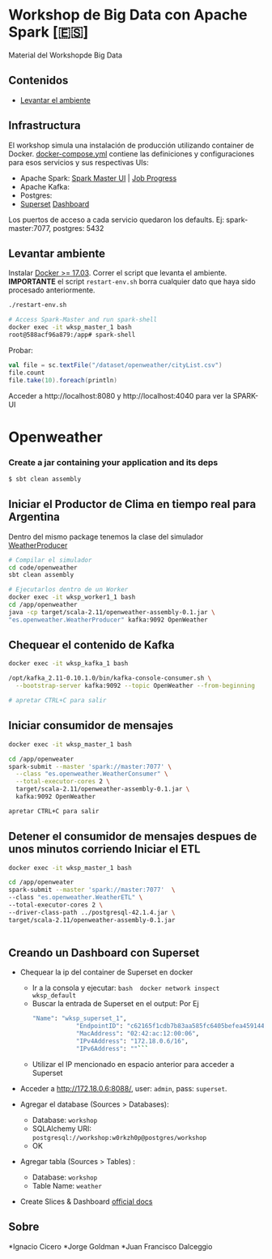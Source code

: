 # Workshop de Big Data con Apache Spark [🇪🇸]
Material del Workshopde Big Data

## Contenidos
* [Levantar el ambiente](#levantar-ambiente)


## Infrastructura

El workshop simula una instalación de producción utilizando container de Docker.
[docker-compose.yml](docker-compose.yml) contiene las definiciones y configuraciones para esos servicios y sus respectivas UIs:

* Apache Spark: [Spark Master UI](http://localhost:8080) | [Job Progress](http://localhost:4040)
* Apache Kafka:
* Postgres:
* [Superset](http://superset.incubator.apache.org) [Dashboard](http://localhost:8088/)

Los puertos de acceso a cada servicio quedaron los defaults. Ej: spark-master:7077, postgres: 5432

## Levantar ambiente
Instalar [Docker >= 17.03](https://www.docker.com/community-edition).
Correr el script que levanta el ambiente.
**IMPORTANTE** el script `restart-env.sh` borra cualquier dato que haya sido procesado anteriormente.

```bash
./restart-env.sh

# Access Spark-Master and run spark-shell
docker exec -it wksp_master_1 bash
root@588acf96a879:/app# spark-shell
```
Probar:
```scala
val file = sc.textFile("/dataset/openweather/cityList.csv")
file.count
file.take(10).foreach(println)
```
Acceder a http://localhost:8080 y http://localhost:4040 para ver la SPARK-UI

# Openweather



### Create a jar containing your application and its deps
```bash
$ sbt clean assembly
```
## Iniciar el Productor de Clima en tiempo real para Argentina
Dentro del mismo package tenemos la clase del simulador [WeatherProducer](./code/openweather/src/main/scala/es/openweather/WeatherProducer.scala)

```bash
# Compilar el simulador
cd code/openweather
sbt clean assembly

# Ejecutarlos dentro de un Worker
docker exec -it wksp_worker1_1 bash
cd /app/openweather
java -cp target/scala-2.11/openweather-assembly-0.1.jar \ 
"es.openweather.WeatherProducer" kafka:9092 OpenWeather
```

## Chequear el contenido de Kafka

```bash
docker exec -it wksp_kafka_1 bash

/opt/kafka_2.11-0.10.1.0/bin/kafka-console-consumer.sh \
  --bootstrap-server kafka:9092 --topic OpenWeather --from-beginning

# apretar CTRL+C para salir
```

## Iniciar consumidor de mensajes

```bash
docker exec -it wksp_master_1 bash

cd /app/openweater
spark-submit --master 'spark://master:7077' \
  --class "es.openweather.WeatherConsumer" \
  --total-executor-cores 2 \
  target/scala-2.11/openweather-assembly-0.1.jar \
  kafka:9092 OpenWeather

apretar CTRL+C para salir 
```

## Detener el consumidor de mensajes despues de unos minutos corriendo Iniciar el ETL
```bash
docker exec -it wksp_master_1 bash

cd /app/openweater
spark-submit --master 'spark://master:7077'  \
--class "es.openweather.WeatherETL" \
--total-executor-cores 2 \
--driver-class-path ../postgresql-42.1.4.jar \ 
target/scala-2.11/openweather-assembly-0.1.jar 
  
```
## Creando un Dashboard con Superset
* Chequear la ip del container de Superset en docker
  - Ir a la consola y ejecutar: ```bash 
  docker network inspect wksp_default```
  - Buscar la entrada de Superset en el output: Por Ej
    ```bash
    "Name": "wksp_superset_1",
                "EndpointID": "c62165f1cdb7b83aa585fc6405befea4591444750294282a7eda2ea529f0fe05",
                "MacAddress": "02:42:ac:12:00:06",
                "IPv4Address": "172.18.0.6/16",
                "IPv6Address": ""```
  - Utilizar el IP mencionado en espacio anterior para acceder a Superset
* Acceder a http://172.18.0.6:8088/, user: `admin`, pass: `superset`.
* Agregar el database (Sources > Databases):
  - Database: `workshop`
  - SQLAlchemy URI: `postgresql://workshop:w0rkzh0p@postgres/workshop`
  - OK
* Agregar tabla (Sources > Tables) :
  - Database: `workshop`
  - Table Name: `weather`
  
* Create Slices & Dashboard [official docs](https://superset.incubator.apache.org/tutorial.html#creating-a-slice-and-dashboard)


## Sobre
*Ignacio Cicero 
*Jorge Goldman
*Juan Francisco Dalceggio
